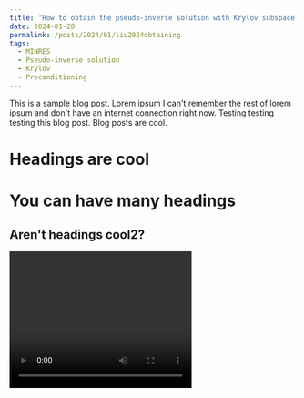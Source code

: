 ```yaml
---
title: 'How to obtain the pseudo-inverse solution with Krylov subspace methods'
date: 2024-01-28
permalink: /posts/2024/01/liu2024obtaining
tags:
  - MINRES
  - Pseudo-inverse solution
  - Krylov
  - Preconditioning
---
```


This is a sample blog post. Lorem ipsum I can't remember the rest of lorem ipsum and don't have an internet connection right now. Testing testing testing this blog post. Blog posts are cool.

Headings are cool
======

You can have many headings
======

Aren't headings cool2?
------

<video width="320" height="240" controls>
  <source src="/videos/curlcurl_all.mp4" type="video/mp4">
</video>
